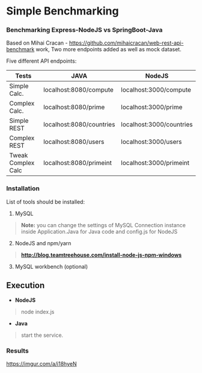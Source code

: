 # Simple Benchmarking
### Benchmarking Express-NodeJS vs SpringBoot-Java
Based on Mihai Cracan - https://github.com/mihaicracan/web-rest-api-benchmark work,
Two more endpoints added as well as mock dataset.

Five different API endpoints:

|      Tests       |JAVA                           |NodeJS                       |
|------------------|-------------------------------|-----------------------------|
|Simple Calc.      |   localhost:8080/compute      |   localhost:3000/compute    |
|Complex Calc.     |   localhost:8080/prime        |   localhost:3000/prime      |
|Simple REST       |   localhost:8080/countries    |   localhost:3000/countries  |
|Complex REST      |   localhost:8080/users        |   localhost:3000/users      |
|Tweak Complex Calc|   localhost:8080/primeint     |   localhost:3000/primeint   |


### Installation
List of tools should be installed:
1. MySQL  
> **Note:** you can change the settings of MySQL Connection instance inside Application.Java for Java code and config.js for NodeJS
2. NodeJS and npm/yarn
> **http://blog.teamtreehouse.com/install-node-js-npm-windows**
3. MySQL workbench (optional)

## Execution
- **NodeJS**
> node index.js 
- **Java**
> start the service.

### Results
https://imgur.com/a/i18hyeN
